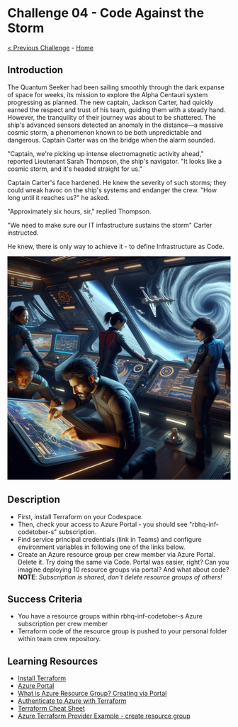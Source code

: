 # Challenge 04 - Code Against the Storm

[< Previous Challenge](Challenge-03.md) - [Home](../README.md)

## Introduction

The Quantum Seeker had been sailing smoothly through the dark expanse of space for weeks, its mission to explore the Alpha Centauri system progressing as planned. The new captain, Jackson Carter, had quickly earned the respect and trust of his team, guiding them with a steady hand. However, the tranquility of their journey was about to be shattered. The ship's advanced sensors detected an anomaly in the distance—a massive cosmic storm, a phenomenon known to be both unpredictable and dangerous. Captain Carter was on the bridge when the alarm sounded.

"Captain, we're picking up intense electromagnetic activity ahead," reported Lieutenant Sarah Thompson, the ship's navigator. "It looks like a cosmic storm, and it's headed straight for us."

Captain Carter's face hardened. He knew the severity of such storms; they could wreak havoc on the ship's systems and endanger the crew. "How long until it reaches us?" he asked.

"Approximately six hours, sir," replied Thompson.

"We need to make sure our IT infastructure sustains the storm" Carter instructed.

He knew, there is only way to achieve it - to define Infrastructure as Code.

<img src="images/spaceship-iac.png" width="512"/>

## Description

- First, install Terraform on your Codespace.
- Then, check your access to Azure Portal - you should see "rbhq-inf-codetober-s" subscription.
- Find service principal credentials (link in Teams) and configure environment variables in following one of the links below. 
- Create an Azure resource group per crew member via Azure Portal. Delete it. Try doing the same via Code. Portal was easier, right? Can you imagine deploying 10 resource groups via portal? And what about code?
  **NOTE**: _Subscription is shared, don't delete resource groups of others!_

## Success Criteria

- You have a resource groups within rbhq-inf-codetober-s Azure subscription per crew member
- Terraform code of the resource group is pushed to your personal folder within team crew repository.

## Learning Resources

- [Install Terraform](https://developer.hashicorp.com/terraform/tutorials/aws-get-started/install-cli)
- [Azure Portal](https://portal.azure.com)
- [What is Azure Resource Group? Creating via Portal](https://learn.microsoft.com/en-us/azure/azure-resource-manager/management/manage-resource-groups-portal#what-is-a-resource-group)
- [Authenticate to Azure with Terraform](https://learn.microsoft.com/en-us/azure/developer/terraform/authenticate-to-azure-with-service-principle?tabs=bash#specify-service-principal-credentials-in-environment-variables)
- [Terraform Cheat Sheet](https://spacelift.io/blog/terraform-commands-cheat-sheet)
- [Azure Terraform Provider Example - create resource group](https://registry.terraform.io/providers/hashicorp/azurerm/latest/docs#example-usage)

